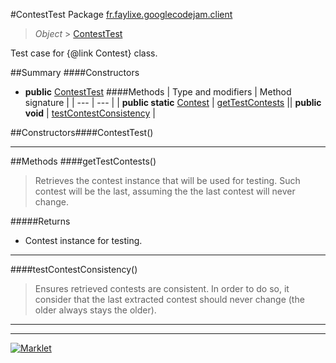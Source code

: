 #ContestTest
Package [fr.faylixe.googlecodejam.client](README.md)<br>

> *Object* > [ContestTest](ContestTest.md)

Test case for {@link Contest} class.

##Summary
####Constructors
* **public** [ContestTest](#contesttest)
####Methods
| Type and modifiers | Method signature |
| --- | --- |
| **public static** [Contest](Contest.md) | [getTestContests](#gettestcontests) || **public** **void** | [testContestConsistency](#testcontestconsistency) |

##Constructors####ContestTest()
> 

---


##Methods
####getTestContests()
> Retrieves the contest instance that will
 be used for testing. Such contest will be
 the last, assuming the the last contest
 will never change.

#####Returns
* Contest instance for testing.

---

####testContestConsistency()
> Ensures retrieved contests are consistent.
 In order to do so, it consider that the last extracted
 contest should never change (the older always stays the older).

---

---

[![Marklet](https://img.shields.io/badge/Generated%20by-Marklet-green.svg)](https://github.com/Faylixe/marklet)